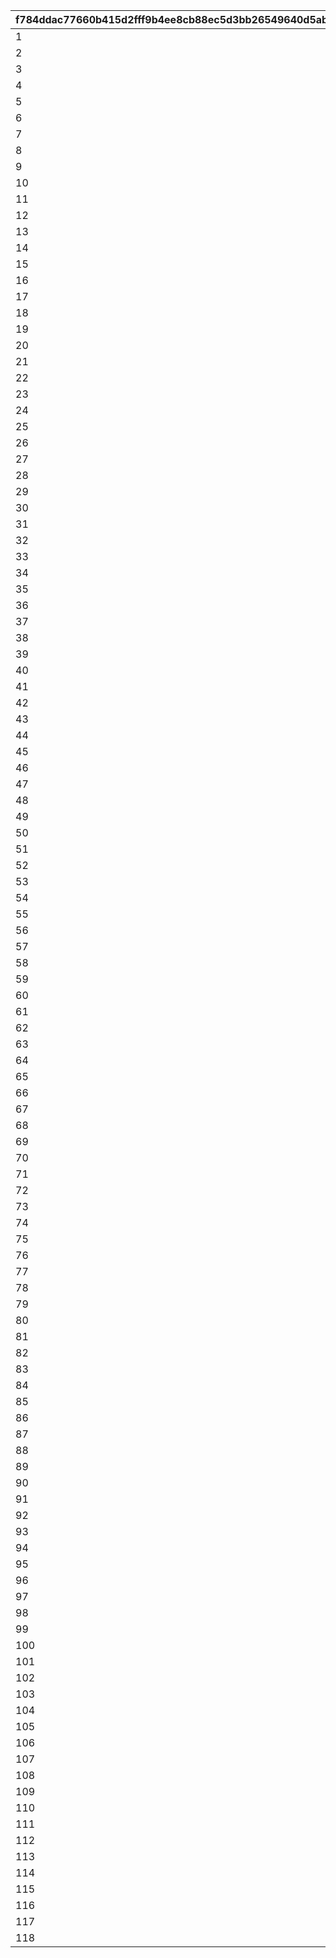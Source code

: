 |f784ddac77660b415d2fff9b4ee8cb88ec5d3bb26549640d5ab00fe745a25b5c|d77850f634af8f1843ad8985e98c2dd1d0373e82984ce916742cc2961aae2ede|c29fc0ef70b60529bc2fefa7d7bd79729927b31970be2def13363d2a3ec7a1de|0c8642232ca00f3ac7ff4c76c2cc269196b3ba1531d4c4b29aec3fc1cb32eb7b|b4958ceea83cc4356a52b8e048dece6a641e6550bb358f4f7f91e7ff73a520bb|8b6887aa351dc5763551706466cdca2b961131dcf9a9ec3ff299b9238c2acab4|0ec1cd348c6770b757e80e64f9407286581b5d93bc6e7e660b1a2c1a6a56b0f1|bf37fe279f20120db0821cd85a73d896841a74d967cfe9f117cdae34efad0636|d1a3af9969a0a136359877a4f5f4288b545c8b18fc8ce94ab6c162236f215092|c642f9683b03be60bbb56539fe5709794dc976a406b7237b6f8d3a1c497284a6|03c53961f6f4d5f00e3d7364bcdc11e7a9e4312ffe98986f8ec15679a110b05e|8bb435c680b8d4f09a64f177150ca19919862d7c512aaefb9a016ad3436020b9|2399f02fb3d327ab8676513bba025503c1ba9062a600579930c339338621e452|7c4b0f514d7f9763e757f3d87e30c003c592647715cd9e3155241af3e3f938ac|11e48c7e1324d4da4801cf334cb2c7cc4767dcf493765ba7e7728176896824d3|0e02a36bbf2db4f694267a984e39bdb9d5e756cf1b432e368223169ba05e803c|24ff4cd40513e9b5b1a6d37d90b229239122f32034c13cb9c6a5946a220cf79d|b912b452662ef303badeeca5e96f491f374b2a1d8fcec069f4810dfa1f86ce7a|
| --- | --- | --- | --- | --- | --- | --- | --- | --- | --- | --- | --- | --- | --- | --- | --- | --- | --- |
|1|0|91002|0|0|0|0|0|0|0|8|0|10|0|1|50|0|0|
|2|0|91002|0|0|0|0|0|0|0|8|0|100|0|11|10|0|0|
|3|0|91002|0|0|0|0|0|0|0|8|0|200|0|101|5|0|0|
|4|0|91002|0|0|0|0|0|0|0|8|0|500|0|201|3|0|0|
|5|0|91002|0|0|0|0|0|0|0|8|0|1000|0|501|2|0|0|
|6|0|91002|0|0|0|0|0|0|0|8|0|2000|0|1001|2|0|0|
|7|0|91002|0|0|0|0|0|0|0|8|0|3999|0|2001|1|0|0|
|8|0|91002|0|0|0|0|0|0|0|8|0|4000|0|4000|50|0|0|
|9|0|91002|0|0|0|0|0|0|0|8|0|4100|0|4100|50|0|0|
|10|0|91002|0|0|0|0|0|0|0|8|0|4200|0|4200|50|0|0|
|11|0|91002|0|0|0|0|0|0|0|8|0|4300|0|4300|50|0|0|
|12|0|91002|0|0|0|0|0|0|0|8|0|4400|0|4400|50|0|0|
|13|0|91002|0|0|0|0|0|0|0|8|0|4500|0|4500|50|0|0|
|14|0|91002|0|0|0|0|0|0|0|8|0|4600|0|4600|50|0|0|
|15|0|91002|0|0|0|0|0|0|0|8|0|4700|0|4700|50|0|0|
|16|0|91002|0|0|0|0|0|0|0|8|0|4800|0|4800|50|0|0|
|17|0|91002|0|0|0|0|0|0|0|8|0|4900|0|4900|50|0|0|
|18|0|91002|0|0|0|0|0|0|0|8|0|5000|0|5000|50|0|0|
|19|0|91002|0|0|0|0|0|0|0|8|0|5100|0|5100|50|0|0|
|20|0|91002|0|0|0|0|0|0|0|8|0|5200|0|5200|50|0|0|
|21|0|91002|0|0|0|0|0|0|0|8|0|5300|0|5300|50|0|0|
|22|0|91002|0|0|0|0|0|0|0|8|0|5400|0|5400|50|0|0|
|23|0|91002|0|0|0|0|0|0|0|8|0|5500|0|5500|50|0|0|
|24|0|91002|0|0|0|0|0|0|0|8|0|5600|0|5600|50|0|0|
|25|0|91002|0|0|0|0|0|0|0|8|0|5700|0|5700|50|0|0|
|26|0|91002|0|0|0|0|0|0|0|8|0|5800|0|5800|50|0|0|
|27|0|91002|0|0|0|0|0|0|0|8|0|5900|0|5900|50|0|0|
|28|0|91002|0|0|0|0|0|0|0|8|0|6000|0|6000|50|0|0|
|29|0|91002|0|0|0|0|0|0|0|8|0|6100|0|6100|50|0|0|
|30|0|91002|0|0|0|0|0|0|0|8|0|6200|0|6200|50|0|0|
|31|0|91002|0|0|0|0|0|0|0|8|0|6300|0|6300|50|0|0|
|32|0|91002|0|0|0|0|0|0|0|8|0|6400|0|6400|50|0|0|
|33|0|91002|0|0|0|0|0|0|0|8|0|6500|0|6500|50|0|0|
|34|0|91002|0|0|0|0|0|0|0|8|0|6600|0|6600|50|0|0|
|35|0|91002|0|0|0|0|0|0|0|8|0|6700|0|6700|50|0|0|
|36|0|91002|0|0|0|0|0|0|0|8|0|6800|0|6800|50|0|0|
|37|0|91002|0|0|0|0|0|0|0|8|0|6900|0|6900|50|0|0|
|38|0|91002|0|0|0|0|0|0|0|8|0|7000|0|7000|50|0|0|
|39|0|91002|0|0|0|0|0|0|0|8|0|7100|0|7100|50|0|0|
|40|0|91002|0|0|0|0|0|0|0|8|0|7200|0|7200|50|0|0|
|41|0|91002|0|0|0|0|0|0|0|8|0|7300|0|7300|50|0|0|
|42|0|91002|0|0|0|0|0|0|0|8|0|7400|0|7400|50|0|0|
|43|0|91002|0|0|0|0|0|0|0|8|0|7500|0|7500|50|0|0|
|44|0|91002|0|0|0|0|0|0|0|8|0|7600|0|7600|50|0|0|
|45|0|91002|0|0|0|0|0|0|0|8|0|7700|0|7700|50|0|0|
|46|0|91002|0|0|0|0|0|0|0|8|0|7800|0|7800|50|0|0|
|47|0|91002|0|0|0|0|0|0|0|8|0|7900|0|7900|50|0|0|
|48|0|91002|0|0|0|0|0|0|0|8|0|8000|0|8000|50|0|0|
|49|0|91002|0|0|0|0|0|0|0|8|0|8100|0|8100|15|0|0|
|50|0|91002|0|0|0|0|0|0|0|8|0|8200|0|8200|15|0|0|
|51|0|91002|0|0|0|0|0|0|0|8|0|8300|0|8300|15|0|0|
|52|0|91002|0|0|0|0|0|0|0|8|0|8400|0|8400|15|0|0|
|53|0|91002|0|0|0|0|0|0|0|8|0|8500|0|8500|15|0|0|
|54|0|91002|0|0|0|0|0|0|0|8|0|8600|0|8600|15|0|0|
|55|0|91002|0|0|0|0|0|0|0|8|0|8700|0|8700|15|0|0|
|56|0|91002|0|0|0|0|0|0|0|8|0|8800|0|8800|15|0|0|
|57|0|91002|0|0|0|0|0|0|0|8|0|8900|0|8900|15|0|0|
|58|0|91002|0|0|0|0|0|0|0|8|0|9000|0|9000|15|0|0|
|59|0|91002|0|0|0|0|0|0|0|8|0|9100|0|9100|15|0|0|
|60|0|91002|0|0|0|0|0|0|0|8|0|9200|0|9200|15|0|0|
|61|0|91002|0|0|0|0|0|0|0|8|0|9300|0|9300|15|0|0|
|62|0|91002|0|0|0|0|0|0|0|8|0|9400|0|9400|15|0|0|
|63|0|91002|0|0|0|0|0|0|0|8|0|9500|0|9500|15|0|0|
|64|0|91002|0|0|0|0|0|0|0|8|0|9600|0|9600|15|0|0|
|65|0|91002|0|0|0|0|0|0|0|8|0|9700|0|9700|15|0|0|
|66|0|91002|0|0|0|0|0|0|0|8|0|9800|0|9800|15|0|0|
|67|0|91002|0|0|0|0|0|0|0|8|0|9900|0|9900|15|0|0|
|68|0|91002|0|0|0|0|0|0|0|8|0|10000|0|10000|15|0|0|
|69|0|91002|0|0|0|0|0|0|0|8|0|10100|0|10100|15|0|0|
|70|0|91002|0|0|0|0|0|0|0|8|0|10200|0|10200|15|0|0|
|71|0|91002|0|0|0|0|0|0|0|8|0|10300|0|10300|15|0|0|
|72|0|91002|0|0|0|0|0|0|0|8|0|10400|0|10400|15|0|0|
|73|0|91002|0|0|0|0|0|0|0|8|0|10500|0|10500|15|0|0|
|74|0|91002|0|0|0|0|0|0|0|8|0|10600|0|10600|15|0|0|
|75|0|91002|0|0|0|0|0|0|0|8|0|10700|0|10700|15|0|0|
|76|0|91002|0|0|0|0|0|0|0|8|0|10800|0|10800|15|0|0|
|77|0|91002|0|0|0|0|0|0|0|8|0|10900|0|10900|15|0|0|
|78|0|91002|0|0|0|0|0|0|0|8|0|11000|0|11000|15|0|0|
|79|0|91002|0|0|0|0|0|0|0|8|0|11100|0|11100|15|0|0|
|80|0|91002|0|0|0|0|0|0|0|8|0|11200|0|11200|15|0|0|
|81|0|91002|0|0|0|0|0|0|0|8|0|11300|0|11300|15|0|0|
|82|0|91002|0|0|0|0|0|0|0|8|0|11400|0|11400|15|0|0|
|83|0|91002|0|0|0|0|0|0|0|8|0|11500|0|11500|15|0|0|
|84|0|91002|0|0|0|0|0|0|0|8|0|11600|0|11600|15|0|0|
|85|0|91002|0|0|0|0|0|0|0|8|0|11700|0|11700|15|0|0|
|86|0|91002|0|0|0|0|0|0|0|8|0|11800|0|11800|15|0|0|
|87|0|91002|0|0|0|0|0|0|0|8|0|11900|0|11900|15|0|0|
|88|0|91002|0|0|0|0|0|0|0|8|0|12000|0|12000|15|0|0|
|89|0|91002|0|0|0|0|0|0|0|8|0|12100|0|12100|15|0|0|
|90|0|91002|0|0|0|0|0|0|0|8|0|12200|0|12200|15|0|0|
|91|0|91002|0|0|0|0|0|0|0|8|0|12300|0|12300|15|0|0|
|92|0|91002|0|0|0|0|0|0|0|8|0|12400|0|12400|15|0|0|
|93|0|91002|0|0|0|0|0|0|0|8|0|12500|0|12500|15|0|0|
|94|0|91002|0|0|0|0|0|0|0|8|0|12600|0|12600|15|0|0|
|95|0|91002|0|0|0|0|0|0|0|8|0|12700|0|12700|15|0|0|
|96|0|91002|0|0|0|0|0|0|0|8|0|12800|0|12800|15|0|0|
|97|0|91002|0|0|0|0|0|0|0|8|0|12900|0|12900|15|0|0|
|98|0|91002|0|0|0|0|0|0|0|8|0|13000|0|13000|15|0|0|
|99|0|91002|0|0|0|0|0|0|0|8|0|13100|0|13100|15|0|0|
|100|0|91002|0|0|0|0|0|0|0|8|0|13200|0|13200|15|0|0|
|101|0|91002|0|0|0|0|0|0|0|8|0|13300|0|13300|15|0|0|
|102|0|91002|0|0|0|0|0|0|0|8|0|13400|0|13400|15|0|0|
|103|0|91002|0|0|0|0|0|0|0|8|0|13500|0|13500|15|0|0|
|104|0|91002|0|0|0|0|0|0|0|8|0|13600|0|13600|15|0|0|
|105|0|91002|0|0|0|0|0|0|0|8|0|13700|0|13700|15|0|0|
|106|0|91002|0|0|0|0|0|0|0|8|0|13800|0|13800|15|0|0|
|107|0|91002|0|0|0|0|0|0|0|8|0|13900|0|13900|15|0|0|
|108|0|91002|0|0|0|0|0|0|0|8|0|14000|0|14000|15|0|0|
|109|0|91002|0|0|0|0|0|0|0|8|0|14100|0|14100|15|0|0|
|110|0|91002|0|0|0|0|0|0|0|8|0|14200|0|14200|15|0|0|
|111|0|91002|0|0|0|0|0|0|0|8|0|14300|0|14300|15|0|0|
|112|0|91002|0|0|0|0|0|0|0|8|0|14400|0|14400|15|0|0|
|113|0|91002|0|0|0|0|0|0|0|8|0|14500|0|14500|15|0|0|
|114|0|91002|0|0|0|0|0|0|0|8|0|14600|0|14600|15|0|0|
|115|0|91002|0|0|0|0|0|0|0|8|0|14700|0|14700|15|0|0|
|116|0|91002|0|0|0|0|0|0|0|8|0|14800|0|14800|15|0|0|
|117|0|91002|0|0|0|0|0|0|0|8|0|14900|0|14900|15|0|0|
|118|0|91002|0|0|0|0|0|0|0|8|0|15000|0|15000|15|0|0|